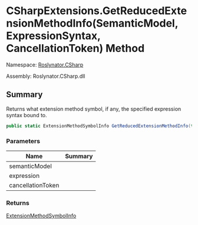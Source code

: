 # CSharpExtensions\.GetReducedExtensionMethodInfo\(SemanticModel, ExpressionSyntax, CancellationToken\) Method

Namespace: [Roslynator.CSharp](../../README.md)

Assembly: Roslynator\.CSharp\.dll

## Summary

Returns what extension method symbol, if any, the specified expression syntax bound to\.

```csharp
public static ExtensionMethodSymbolInfo GetReducedExtensionMethodInfo(this SemanticModel semanticModel, ExpressionSyntax expression, CancellationToken cancellationToken = default(CancellationToken))
```

### Parameters

| Name | Summary |
| ---- | ------- |
| semanticModel | |
| expression | |
| cancellationToken | |

### Returns

[ExtensionMethodSymbolInfo](../../../ExtensionMethodSymbolInfo/README.md)

